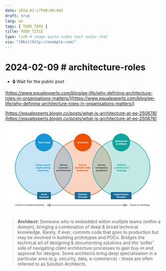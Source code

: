 ```yaml
---
date: 2024-02-17T00:00:00Z
draft: true
lang: en
tags: [ TODO_TAGS ]
title: TODO_TITLE
type: link # image quote video text audio chat
via: "[Who](http://example.com)"
---
```



# 2024-02-09 **# architecture-roles**

* 🔒 Wait for the public post

[https://www.equalexperts.com/blog/ee-life/why-defining-architecture-roles-in-organisations-matters/](https://www.equalexperts.com/blog/ee-life/why-defining-architecture-roles-in-organisations-matters/)

[https://equalexperts.blogin.co/posts/what-is-architecture-at-ee-250878](https://equalexperts.blogin.co/posts/what-is-architecture-at-ee-250878)

![2024-02-09 architecture-roles](2024-02-09%20architecture-roles.png)

> **Architect:** Someone who is embedded within multiple teams (within a domain), bringing a combination of deep & broad technical knowledge. Rarely, if ever, commits code that goes to production but may be involved in building prototypes and POCs. Bridges the technical art of designing & documenting solutions and the ‘softer’ side of navigating client architecture processes to gain buy-in and approval for designs. Some architects bring deep specialisation in a particular area (e.g. security, data, e-commerce) - these are often referred to as Solution Architects.
